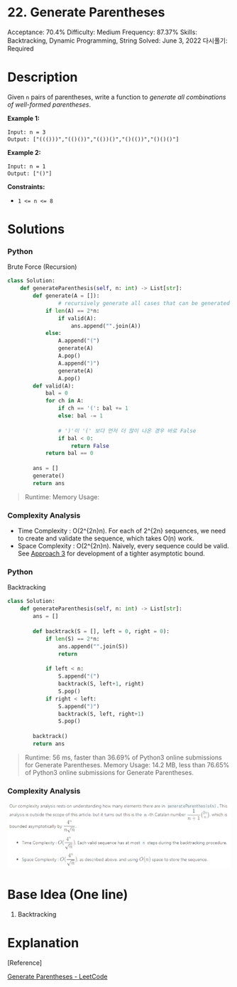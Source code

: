 # 22. Generate Parentheses

Acceptance: 70.4%
Difficulty: Medium
Frequency: 87.37%
Skills: Backtracking, Dynamic Programming, String
Solved: June 3, 2022
다시풀기: Required

# Description

Given `n` pairs of parentheses, write a function to *generate all combinations of well-formed parentheses*.

**Example 1:**

```
Input: n = 3
Output: ["((()))","(()())","(())()","()(())","()()()"]

```

**Example 2:**

```
Input: n = 1
Output: ["()"]

```

**Constraints:**

- `1 <= n <= 8`

# Solutions

### Python

Brute Force (Recursion)

```python
class Solution:
    def generateParenthesis(self, n: int) -> List[str]:
        def generate(A = []):
				# recursively generate all cases that can be generated
            if len(A) == 2*n:
                if valid(A):
                    ans.append("".join(A))
            else:
                A.append("(")
                generate(A)
                A.pop()
                A.append(")")
                generate(A)
                A.pop()
        def valid(A):
            bal = 0
            for ch in A:
                if ch == '(': bal += 1
                else: bal -= 1

                # ')'이 '(' 보다 먼저 더 많이 나온 경우 바로 False
                if bal < 0:
                    return False
            return bal == 0

        ans = []
        generate()
        return ans
```

> Runtime:
> Memory Usage:

### Complexity Analysis

- Time Complexity : O(2^{2n}n). For each of 2^{2n} sequences, we need to create and validate the sequence, which takes O(n) work.
- Space Complexity : O(2^{2n}n). Naively, every sequence could be valid. See [Approach 3](https://leetcode.com/problems/generate-parentheses/solution/#approach-3-closure-number) for development of a tighter asymptotic bound.

### Python

Backtracking

```python
class Solution:
    def generateParenthesis(self, n: int) -> List[str]:
        ans = []

        def backtrack(S = [], left = 0, right = 0):
            if len(S) == 2*n:
                ans.append("".join(S))
                return

            if left < n:
                S.append("(")
                backtrack(S, left+1, right)
                S.pop()
            if right < left:
                S.append(")")
                backtrack(S, left, right+1)
                S.pop()

        backtrack()
        return ans
```

> Runtime: 56 ms, faster than 36.69% of Python3 online submissions for Generate Parentheses.
> Memory Usage: 14.2 MB, less than 76.65% of Python3 online submissions for Generate Parentheses.

### Complexity Analysis

![22](source/22.png)

# Base Idea (One line)

1. Backtracking

# Explanation

[Reference]

[Generate Parentheses - LeetCode](https://leetcode.com/problems/generate-parentheses/solution/)
